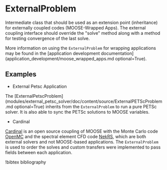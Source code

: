 # ExternalProblem

Intermediate class that should be used as an extension point (inheritance) for externally
coupled codes (MOOSE-Wrapped Apps). The external coupling interface should override the
"solve" method along with a method for testing convergence of the last solve.

More information on using the `ExternalProblem` for wrapping applications may be found
in the [application development documentation](application_development/moose_wrapped_apps.md optional=True).

## Examples

- External Petsc Application


The [ExternalPetscProblem](modules/external_petsc_solver/doc/content/source/ExternalPETScProblem.md optional=True)
inherits from the `ExternalProblem` to run a pure PETSc solver. It is also able to sync the PETSc solutions
to MOOSE variables.

- Cardinal


[Cardinal](https://github.com/neams-th-coe/cardinal) is an open source coupling of MOOSE with the Monte Carlo
code [OpenMC](https://github.com/openmc-dev/openmc) and the spectral element CFD code
[NekRS](https://github.com/Nek5000/nekRS), which are both
external solvers and not MOOSE-based applications.
The `ExternalProblem` is used to order the solves and custom transfers were implemented to
pass fields between each application.


!bibtex bibliography
